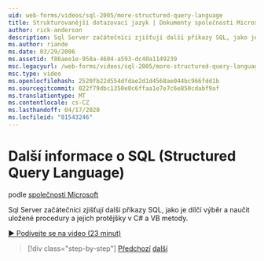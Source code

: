 ```yaml
---
uid: web-forms/videos/sql-2005/more-structured-query-language
title: Strukturovanější dotazovací jazyk | Dokumenty společnosti Microsoft
author: rick-anderson
description: Sql Server začátečníci zjišťují další příkazy SQL, jako je dílčí výběr a naučit uložené procedury a jejich protějšky v C# a VB metody.
ms.author: riande
ms.date: 03/29/2006
ms.assetid: f86aee1e-958a-4604-a593-dc40a1149239
msc.legacyurl: /web-forms/videos/sql-2005/more-structured-query-language
msc.type: video
ms.openlocfilehash: 2520fb22d554dfdae2d1d4568ae044bc966fdd1b
ms.sourcegitcommit: 022f79dbc1350e0c6ffaa1e7e7c6e850cdabf9af
ms.translationtype: MT
ms.contentlocale: cs-CZ
ms.lasthandoff: 04/17/2020
ms.locfileid: "81543246"
---
```

# <a name="more-structured-query-language"></a>Další informace o SQL (Structured Query Language)

podle [společnosti Microsoft](https://github.com/microsoft)

Sql Server začátečníci zjišťují další příkazy SQL, jako je dílčí výběr a naučit uložené procedury a jejich protějšky v C# a VB metody.

[&#9654; Podívejte se na video (23 minut)](https://channel9.msdn.com/Blogs/ASP-NET-Site-Videos/more-structured-query-language)

> [!div class="step-by-step"]
> [Předchozí](manipulating-database-data.md)
> [další](understanding-security-and-network-connectivity.md)
